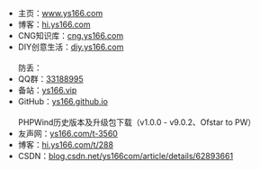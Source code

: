 <ul>
  <li>主页：<a href="https://www.ys166.com/" target="_blank">www.ys166.com</a></li>
  <li>博客：<a href="https://hi.ys166.com/" target="_blank">hi.ys166.com</a></li>  
  <li>CNG知识库：<a href="https://cng.ys166.com/" target="_blank">cng.ys166.com</a></li>
  <li>DIY创意生活：<a href="https://diy.ys166.com/" target="_blank">diy.ys166.com</a></li>
<br>防丢：<br>
  <li>QQ群：<a href="https://jq.qq.com/?_wv=1027&amp;k=eemuVzB7" 标题="33188995" target="_blank">33188995</a></li>
  <li>备站：<a href="https://ys166.vip/" target="_blank">ys166.vip</a></li>
  <li>GitHub：<a href="https://ys166.github.io/" 标题="https://ys166.github.io" target="_blank">ys166.github.io</a></li>
<br>PHPWind历史版本及升级包下载（v1.0.0 - v9.0.2、Ofstar to PW）<br>
  <li>友声网：<a href="http://ys166.com/t-3560" target="_blank">ys166.com/t-3560</a></li>
  <li>博客：<a href="http://hi.ys166.com/t/288" target="_blank">hi.ys166.com/t/288</a></li>
  <li>CSDN：<a href="http://blog.csdn.net/ys166com/article/details/62893661" target="_blank">blog.csdn.net/ys166com/article/details/62893661</a></li>
</ul>
